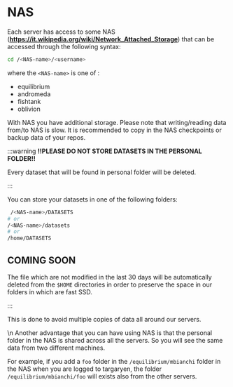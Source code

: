 # NAS

Each server has access to some NAS (__<https://it.wikipedia.org/wiki/Network_Attached_Storage>__) that can be accessed through the following syntax:


```bash
cd /<NAS-name>/<username>
```


where the `<NAS-name>` is one of :

* equilibrium
* andromeda
* fishtank
* oblivion

With NAS you have additional storage. Please note that writing/reading data from/to NAS is slow. It is recommended to copy in the NAS checkpoints or backup data of your repos.



:::warning
**!!PLEASE DO NOT STORE DATASETS IN THE PERSONAL FOLDER!!**

Every dataset that will be found in personal folder will be deleted.

:::


You can store your datasets in one of the following folders:

```bash
 /<NAS-name>/DATASETS 
# or   
/<NAS-name>/datasets 
# or 
/home/DATASETS
```


## COMING SOON

The file which are not modified in the last 30 days will be automatically deleted from the `$HOME` directories in order to preserve the space in our folders in which are fast SSD.

:::




This is done to avoid multiple copies of data all around our servers.

 \n       Another advantage that you can have using NAS is that the personal folder in the NAS is shared across all the servers. So you will see the same data from two different machines.

For example, if you add a `foo` folder in the `/equilibrium/mbianchi` folder in the NAS when you are logged to targaryen, the folder `/equilibrium/mbianchi/foo` will exists also from the other servers.

